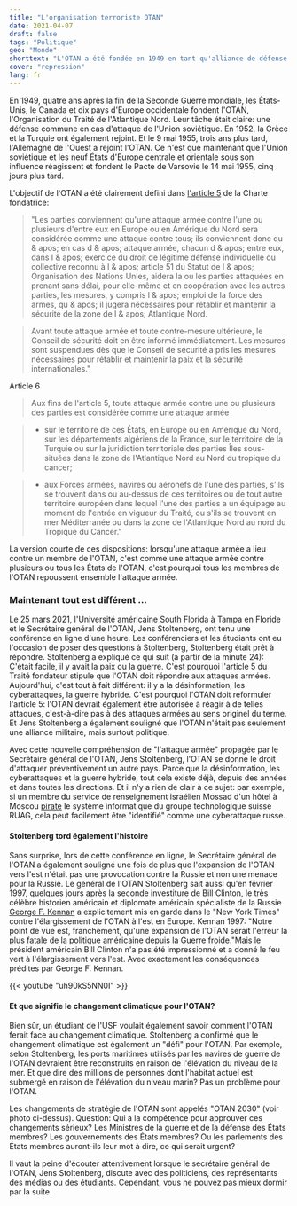 ```yaml
---
title: "L'organisation terroriste OTAN"
date: 2021-04-07
draft: false
tags: "Politique"
geo: "Monde"
shorttext: "L'OTAN a été fondée en 1949 en tant qu'alliance de défense contre l'Union soviétique. Maintenant, elle veut pouvoir attaquer de manière préventive."
cover: "repression"
lang: fr
---
```


En 1949, quatre ans après la fin de la Seconde Guerre mondiale, les États-Unis, le Canada et dix pays d'Europe occidentale fondent l'OTAN, l'Organisation du Traité de l'Atlantique Nord. Leur tâche était claire: une défense commune en cas d'attaque de l'Union soviétique. En 1952, la Grèce et la Turquie ont également rejoint. Et le 9 mai 1955, trois ans plus tard, l'Allemagne de l'Ouest a rejoint l'OTAN. Ce n'est que maintenant que l'Union soviétique et les neuf États d'Europe centrale et orientale sous son influence réagissent et fondent le Pacte de Varsovie le 14 mai 1955, cinq jours plus tard.

L'objectif de l'OTAN a été clairement défini dans [l'article 5](https://www.nato.int/cps/en/natohq/official_texts_17120.htm?selectedLocale=de "Der Nordatlantikvertrag") de la Charte fondatrice:

> "Les parties conviennent qu'une attaque armée contre l'une ou plusieurs d'entre eux en Europe ou en Amérique du Nord sera considérée comme une attaque contre tous; ils conviennent donc qu & apos; en cas d & apos; attaque armée, chacun d & apos; entre eux, dans l & apos; exercice du droit de légitime défense individuelle ou collective reconnu à l & apos; article 51 du Statut de l & apos; Organisation des Nations Unies, aidera la ou les parties attaquées en prenant sans délai, pour elle-même et en coopération avec les autres parties, les mesures, y compris l & apos; emploi de la force des armes, qu & apos; il jugera nécessaires pour rétablir et maintenir la sécurité de la zone de l & apos; Atlantique Nord.

> Avant toute attaque armée et toute contre-mesure ultérieure, le Conseil de sécurité doit en être informé immédiatement. Les mesures sont suspendues dès que le Conseil de sécurité a pris les mesures nécessaires pour rétablir et maintenir la paix et la sécurité internationales."

Article 6

> Aux fins de l'article 5, toute attaque armée contre une ou plusieurs des parties est considérée comme une attaque armée

> - sur le territoire de ces États, en Europe ou en Amérique du Nord, sur les départements algériens de la France, sur le territoire de la Turquie ou sur la juridiction territoriale des parties Îles sous-situées dans la zone de l'Atlantique Nord au Nord du tropique du cancer;

> - aux Forces armées, navires ou aéronefs de l'une des parties, s'ils se trouvent dans ou au-dessus de ces territoires ou de tout autre territoire européen dans lequel l'une des parties a un équipage au moment de l'entrée en vigueur du Traité, ou s'ils se trouvent en mer Méditerranée ou dans la zone de l'Atlantique Nord au nord du Tropique du Cancer."

La version courte de ces dispositions: lorsqu'une attaque armée a lieu contre un membre de l'OTAN, c'est comme une attaque armée contre plusieurs ou tous les États de l'OTAN, c'est pourquoi tous les membres de l'OTAN repoussent ensemble l'attaque armée.

### Maintenant tout est différent …

Le 25 mars 2021, l'Université américaine South Florida à Tampa en Floride et le Secrétaire général de l'OTAN, Jens Stoltenberg, ont tenu une conférence en ligne d'une heure. Les conférenciers et les étudiants ont eu l'occasion de poser des questions à Stoltenberg, Stoltenberg était prêt à répondre. Stoltenberg a expliqué ce qui suit (à partir de la minute 24): C'était facile, il y avait la paix ou la guerre. C'est pourquoi l'article 5 du Traité fondateur stipule que l'OTAN doit répondre aux attaques armées. Aujourd'hui, c'est tout à fait différent: il y a la désinformation, les cyberattaques, la guerre hybride. C'est pourquoi l'OTAN doit reformuler l'article 5: l'OTAN devrait également être autorisée à réagir à de telles attaques, c'est-à-dire pas à des attaques armées au sens originel du terme. Et Jens Stoltenberg a également souligné que l'OTAN n'était pas seulement une alliance militaire, mais surtout politique.

Avec cette nouvelle compréhension de "l'attaque armée" propagée par le Secrétaire général de l'OTAN, Jens Stoltenberg, l'OTAN se donne le droit d'attaquer préventivement un autre pays. Parce que la désinformation, les cyberattaques et la guerre hybride, tout cela existe déjà, depuis des années et dans toutes les directions. Et il n'y a rien de clair à ce sujet: par exemple, si un membre du service de renseignement israélien Mossad d'un hôtel à Moscou [pirate](https://www.aargauerzeitung.ch/schweiz/verteidigung-wie-die-ruag-warnungen-ihrer-experten-ignorierte-und-die-cybersicherheit-verschlampte-ld.2093294 "Hackerangriffe: Rüstungsbetrieb Ruag ignorierte Warnungen – Schweiz im Schwitzkasten der USA") le système informatique du groupe technologique suisse RUAG, cela peut facilement être "identifié" comme une cyberattaque russe.

#### Stoltenberg tord également l'histoire

Sans surprise, lors de cette conférence en ligne, le Secrétaire général de l'OTAN a également souligné une fois de plus que l'expansion de l'OTAN vers l'est n'était pas une provocation contre la Russie et non une menace pour la Russie. Le général de l'OTAN Stoltenberg sait aussi qu'en février 1997, quelques jours après la seconde investiture de Bill Clinton, le très célèbre historien américain et diplomate américain spécialiste de la Russie [George F. Kennan](https://de.wikipedia.org/wiki/George_F._Kennan "George F. Kennan") a explicitement mis en garde dans le "New York Times" contre l'élargissement de l'OTAN à l'est en Europe. Kennan 1997: "Notre point de vue est, franchement, qu'une expansion de l'OTAN serait l'erreur la plus fatale de la politique américaine depuis la Guerre froide."Mais le président américain Bill Clinton n'a pas été impressionné et a donné le feu vert à l'élargissement vers l'est. Avec exactement les conséquences prédites par George F. Kennan.

{{< youtube "uh90kS5NN0I" >}}

#### Et que signifie le changement climatique pour l'OTAN?

Bien sûr, un étudiant de l'USF voulait également savoir comment l'OTAN ferait face au changement climatique. Stoltenberg a confirmé que le changement climatique est également un "défi" pour l'OTAN.  Par exemple, selon Stoltenberg, les ports maritimes utilisés par les navires de guerre de l'OTAN devraient être reconstruits en raison de l'élévation du niveau de la mer. Et que dire des millions de personnes dont l'habitat actuel est submergé en raison de l'élévation du niveau marin? Pas un problème pour l'OTAN.

Les changements de stratégie de l'OTAN sont appelés "OTAN 2030" (voir photo ci-dessus). Question: Qui a la compétence pour approuver ces changements sérieux? Les Ministres de la guerre et de la défense des États membres? Les gouvernements des États membres? Ou les parlements des États membres auront-ils leur mot à dire, ce qui serait urgent?

Il vaut la peine d'écouter attentivement lorsque le secrétaire général de l'OTAN, Jens Stoltenberg, discute avec des politiciens, des représentants des médias ou des étudiants. Cependant, vous ne pouvez pas mieux dormir par la suite.
